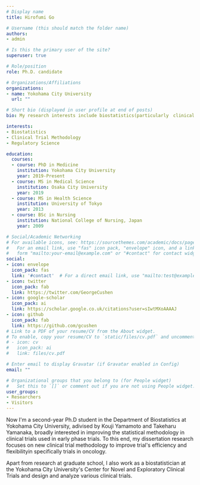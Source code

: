 ```yaml
---
# Display name
title: Hirofumi Go

# Username (this should match the folder name)
authors:
- admin

# Is this the primary user of the site?
superuser: true

# Role/position
role: Ph.D. candidate

# Organizations/Affiliations
organizations:
- name: Yokohama City University
  url: ""

# Short bio (displayed in user profile at end of posts)
bio: My research interests include biostatistics(particularly　clinical trial methodology, regulatory science).

interests:
- Biostatistics
- Clinical Trial Methodology
- Regulatory Science

education:
  courses:
  - course: PhD in Medicine
    institution: Yokohama City University
    year: 2019-Present
  - course: MS in Medical Science
    institution: Osaka City University
    year: 2019
  - course: MS in Health Science
    institution: University of Tokyo
    year: 2013
  - course: BSc in Nursing
    institution: National College of Nursing, Japan
    year: 2009

# Social/Academic Networking
# For available icons, see: https://sourcethemes.com/academic/docs/page-builder/#icons
#   For an email link, use "fas" icon pack, "envelope" icon, and a link in the
#   form "mailto:your-email@example.com" or "#contact" for contact widget.
social:
- icon: envelope
  icon_pack: fas
  link: '#contact'  # For a direct email link, use "mailto:test@example.org".
- icon: twitter
  icon_pack: fab
  link: https://twitter.com/GeorgeCushen
- icon: google-scholar
  icon_pack: ai
  link: https://scholar.google.co.uk/citations?user=sIwtMXoAAAAJ
- icon: github
  icon_pack: fab
  link: https://github.com/gcushen
# Link to a PDF of your resume/CV from the About widget.
# To enable, copy your resume/CV to `static/files/cv.pdf` and uncomment the lines below.
# - icon: cv
#   icon_pack: ai
#   link: files/cv.pdf

# Enter email to display Gravatar (if Gravatar enabled in Config)
email: ""

# Organizational groups that you belong to (for People widget)
#   Set this to `[]` or comment out if you are not using People widget.
user_groups:
- Researchers
- Visitors
---
```

Now I'm a second-year Ph.D student in the Department of Biostatistics at Yokohama City University, adivised by Kouji Yamamoto and Takeharu Yamanaka, broadly interested in improving the statistical methodology in clinical trials used in early phase trials. 
To this end, my dissertation research focuses on new clinical trial methodology to improve trial's efficiency and flexibilityin specifically trials in oncology. 

Apart from research at graduate school, I also work as a biostatistician at the Yokohama City University's Center for Novel and Exploratory Clinical Trials and design and analyze various clinical trials.
